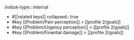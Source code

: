innbok-type:: internal
- #[[related keys]]
collapsed:: true
- #key [[Problem/Pain perception]] > [[profile 2/goals]]
- #key [[Problem/Urgency perception]] > [[profile 2/goals]]
- #key [[Problem/Finantial damage]] > [[profile 2/goals]]




